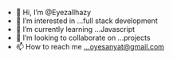 - 👋 Hi, I’m @Eyezallhazy
- 👀 I’m interested in ...full stack development
- 🌱 I’m currently learning ...Javascript
- 💞️ I’m looking to collaborate on ...projects
- 📫 How to reach me ...oyesanyat@gmail.com

<!---
Eyezallhazy/Eyezallhazy is a ✨ special ✨ repository because its `README.md` (this file) appears on your GitHub profile.
You can click the Preview link to take a look at your changes.
--->
